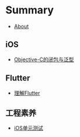 # Summary

* [About](./About.md)

## iOS
* [Objective-C的闭包与泛型](./iOS/ClosureAndGeneric.md)


## Flutter
* [理解Flutter](./Flutter/1-1.md)


## 工程素养
* [iOS单元测试](./CleanCoder/iOS-Unit-Testing.md)


<!-- ## 解决方案 -->

